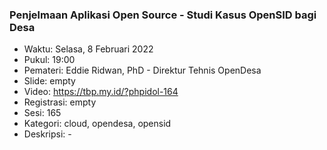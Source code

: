 ### Penjelmaan Aplikasi Open Source - Studi Kasus OpenSID bagi Desa

- Waktu: Selasa, 8 Februari 2022
- Pukul: 19:00
- Pemateri: Eddie Ridwan, PhD - Direktur Tehnis OpenDesa
- Slide: empty
- Video: https://tbp.my.id/?phpidol-164
- Registrasi: empty
- Sesi: 165
- Kategori: cloud, opendesa, opensid
- Deskripsi: -
